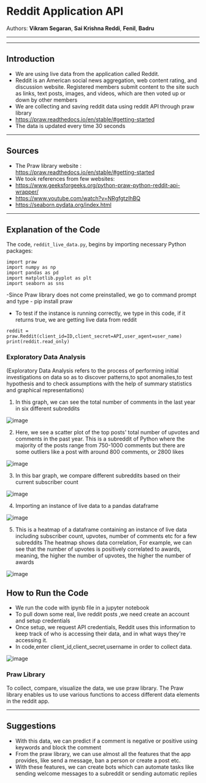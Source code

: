# Reddit Application API 

Authors:  **Vikram Segaran**, **Sai Krishna Reddi**, **Fenil**, **Badru**

---

---

## Introduction
- We are using live data from the application called Reddit.
- Reddit is an American social news aggregation, web content rating, and discussion website. Registered members submit content to the site such as links, text posts,   images, and videos, which are then voted up or down by other members
- We are collecting and saving reddit data using reddit API through praw library
- https://praw.readthedocs.io/en/stable/#getting-started
- The data is updated every time 30 seconds

---

## Sources
- The Praw library website : https://praw.readthedocs.io/en/stable/#getting-started
- We took references from few websites: 
- https://www.geeksforgeeks.org/python-praw-python-reddit-api-wrapper/
- https://www.youtube.com/watch?v=NRgfgtzIhBQ
- https://seaborn.pydata.org/index.html

---

## Explanation of the Code

The code, `reddit_live_data.py`, begins by importing necessary Python packages:
```
import praw
import numpy as np
import pandas as pd
import matplotlib.pyplot as plt
import seaborn as sns
```

-Since Praw library does not come preinstalled, we go to command prompt and type - pip install praw

- To test if the instance is running correctly, we type in this code, if it returns true, we are getting live data from reddit

```
reddit = praw.Reddit(client_id=ID,client_secret=API,user_agent=user_name)
print(reddit.read_only)
```

### Exploratory Data Analysis
(Exploratory Data Analysis refers to the process of performing initial investigations on data so as to discover patterns,to spot anomalies,to test hypothesis and to check assumptions with the help of summary statistics and graphical representations)

1. In this graph, we can see the total number of comments in the last year in six different subreddits

![image](https://user-images.githubusercontent.com/98961650/165673261-a83f5694-9799-47b0-8213-922d5222a812.png)


2. Here, we see a scatter plot of the top posts' total number of upvotes and comments in the past year.
This is a subreddit of Python where the majority of the posts range from 750-1000 comments but there are some outliers like a post with around 800 comments, or 2800 likes

![image](https://user-images.githubusercontent.com/98961650/165672794-48d0f15c-6a3c-4229-a604-9c54183cecca.png)

3. In this bar graph, we compare different subreddits based on their current subscriber count

![image](https://user-images.githubusercontent.com/98961650/165673350-db03fabb-8cd2-46d0-8a4f-3ad959173355.png)

4. Importing an instance of live data to a pandas dataframe

![image](https://user-images.githubusercontent.com/98961650/165689590-3f35603f-b7ad-457f-bb95-09c9dbee1b48.png)


5. This is a heatmap of a dataframe containing an instance of live data including subscriber count, upvotes, number of comments etc for a few subreddits
The heatmap shows data correlation, 
For example, we can see that the number of upvotes is positively correlated to awards, meaning, the higher the number of upvotes, the higher the number of awards

![image](https://user-images.githubusercontent.com/98961650/165681155-3936fdc3-a335-4161-a4a9-b075b97cfdfb.png)

## How to Run the Code
- We run the code with ipynb file in a jupyter notebook
- To pull down some real, live reddit posts ,we need create an account and setup credentials
- Once setup, we request API credentials, Reddit uses this information to keep track of who is accessing their data, and in what ways they're accessing it.
- In code,enter client_id,client_secret,username in order to collect data. 

![image](https://user-images.githubusercontent.com/98961650/165678215-4dcf472f-aeaf-4d99-a7d9-d703eecd295f.png)

### Praw Library
To collect, compare, visualize the data, we use praw library.
The Praw library enables us to use various functions to access different data elements in the reddit app.

---

## Suggestions

- With this data, we can predict if a comment is negative or positive using keywords and block the comment
- From the praw library, we can use almost all the features that the app provides, like send a message, ban a person or create a post etc.
- With these features, we can create bots which can automate tasks like sending welcome messages to a subreddit or sending automatic replies
